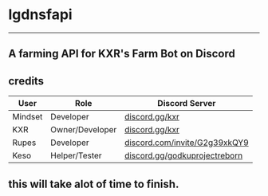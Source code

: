 #  lgdnsfapi
----

A farming API for KXR's Farm Bot on Discord
---

## credits

| User    | Role             | Discord Server                              |
|---------|------------------|---------------------------------------------|
| Mindset | Developer        | [discord.gg/kxr](https://discord.gg/kxr)    |
| KXR     | Owner/Developer  | [discord.gg/kxr](https://discord.gg/kxr)    |
| Rupes   | Developer        | [discord.com/invite/G2g39xkQY9](https://discord.com/invite/G2g39xkQY9) |
| Keso    | Helper/Tester    | [discord.gg/godkuprojectreborn](https://discord.gg/godkuprojectreborn) |


## this will take alot of time to finish.

